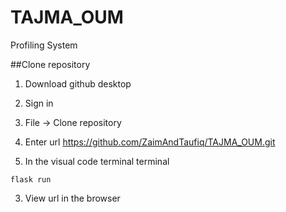 # TAJMA_OUM
Profiling System


##Clone repository
1. Download github desktop
2. Sign in 
2. File -> Clone repository
3. Enter url https://github.com/ZaimAndTaufiq/TAJMA_OUM.git

2. In the visual code terminal terminal
```
flask run
```

3. View url in the browser

